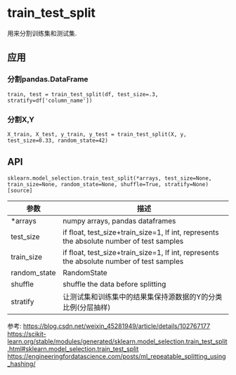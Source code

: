 # train_test_split

用来分割训练集和测试集.

## 应用

### 分割pandas.DataFrame
`train, test = train_test_split(df, test_size=.3, stratify=df['column_name'])`


### 分割X,Y
`X_train, X_test, y_train, y_test = train_test_split(X, y, test_size=0.33, random_state=42)`


## API

`sklearn.model_selection.train_test_split(*arrays, test_size=None, train_size=None, random_state=None, shuffle=True, stratify=None)[source]`

参数|描述
--|--
*arrays| numpy arrays, pandas dataframes
test_size| if float, test_size+train_size=1, If int, represents the absolute number of test samples 
train_size| if float, test_size+train_size=1, If int, represents the absolute number of test samples
random_state|RandomState
shuffle|shuffle the data before splitting
stratify|让测试集和训练集中的结果集保持源数据的Y的分类比例(分层抽样)



参考:
https://blog.csdn.net/weixin_45281949/article/details/102767177
https://scikit-learn.org/stable/modules/generated/sklearn.model_selection.train_test_split.html#sklearn.model_selection.train_test_split
https://engineeringfordatascience.com/posts/ml_repeatable_splitting_using_hashing/